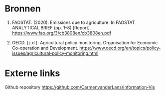 # Bronnen

1. FAOSTAT. (2020). Emissions due to agriculture. In FAOSTAT ANALYTICAL BRIEF (pp. 1–8) [Report]. https://www.fao.org/3/cb3808en/cb3808en.pdf

2. OECD. (z.d.). Agricultural policy monitoring. Organisation for Economic Co-operation and Development. https://www.oecd.org/en/topics/policy-issues/agricultural-policy-monitoring.html


# Externe links

Github repository
https://github.com/CarmenvanderLans/Information-Vis